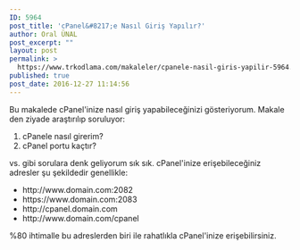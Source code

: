 ```yaml
---
ID: 5964
post_title: 'cPanel&#8217;e Nasıl Giriş Yapılır?'
author: Oral ÜNAL
post_excerpt: ""
layout: post
permalink: >
  https://www.trkodlama.com/makaleler/cpanele-nasil-giris-yapilir-5964.html
published: true
post_date: 2016-12-27 11:14:56
---
```

Bu makalede cPanel'inize nasıl giriş yapabileceğinizi gösteriyorum. Makale den ziyade araştırılıp soruluyor:
<ol>
 	<li>cPanele nasıl girerim?</li>
 	<li>cPanel portu kaçtır?</li>
</ol>
vs. gibi sorulara denk geliyorum sık sık. cPanel'inize erişebileceğiniz adresler şu şekildedir genellikle:
<ul>
 	<li>http://www.domain.com:2082</li>
 	<li>https://www.domain.com:2083</li>
 	<li>http://cpanel.domain.com</li>
 	<li>http://www.domain.com/cpanel</li>
</ul>
%80 ihtimalle bu adreslerden biri ile rahatlıkla cPanel'inize erişebilirsiniz.